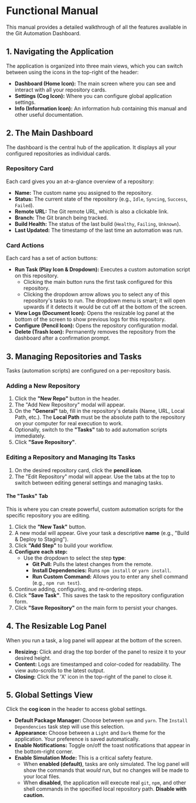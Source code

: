 # Functional Manual

This manual provides a detailed walkthrough of all the features available in the Git Automation Dashboard.

## 1. Navigating the Application

The application is organized into three main views, which you can switch between using the icons in the top-right of the header:

-   **Dashboard (Home Icon):** The main screen where you can see and interact with all your repository cards.
-   **Settings (Cog Icon):** Where you can configure global application settings.
-   **Info (Information Icon):** An information hub containing this manual and other useful documentation.

## 2. The Main Dashboard

The dashboard is the central hub of the application. It displays all your configured repositories as individual cards.

### Repository Card

Each card gives you an at-a-glance overview of a repository:

-   **Name:** The custom name you assigned to the repository.
-   **Status:** The current state of the repository (e.g., `Idle`, `Syncing`, `Success`, `Failed`).
-   **Remote URL:** The Git remote URL, which is also a clickable link.
-   **Branch:** The Git branch being tracked.
-   **Build Health:** The status of the last build (`Healthy`, `Failing`, `Unknown`).
-   **Last Updated:** The timestamp of the last time an automation was run.

### Card Actions

Each card has a set of action buttons:

-   **Run Task (Play Icon & Dropdown):** Executes a custom automation script on this repository.
    - Clicking the main button runs the first task configured for this repository.
    - Clicking the dropdown arrow allows you to select any of this repository's tasks to run. The dropdown menu is smart; it will open upwards if it detects it would be cut off at the bottom of the screen.
-   **View Logs (Document Icon):** Opens the resizable log panel at the bottom of the screen to show previous logs for this repository.
-   **Configure (Pencil Icon):** Opens the repository configuration modal.
-   **Delete (Trash Icon):** Permanently removes the repository from the dashboard after a confirmation prompt.

## 3. Managing Repositories and Tasks

Tasks (automation scripts) are configured on a per-repository basis.

### Adding a New Repository

1.  Click the **"New Repo"** button in the header.
2.  The "Add New Repository" modal will appear.
3.  On the **"General"** tab, fill in the repository's details (Name, URL, Local Path, etc.). The **Local Path** must be the absolute path to the repository on your computer for real execution to work.
4.  Optionally, switch to the **"Tasks"** tab to add automation scripts immediately.
5.  Click **"Save Repository"**.

### Editing a Repository and Managing Its Tasks

1.  On the desired repository card, click the **pencil icon**.
2.  The "Edit Repository" modal will appear. Use the tabs at the top to switch between editing general settings and managing tasks.

#### The "Tasks" Tab
This is where you can create powerful, custom automation scripts for the specific repository you are editing.

1. Click the **"New Task"** button.
2. A new modal will appear. Give your task a descriptive **name** (e.g., "Build & Deploy to Staging").
3. Click **"Add Step"** to build your workflow.
4. **Configure each step:**
   -   Use the dropdown to select the step **type**:
       -   **Git Pull:** Pulls the latest changes from the remote.
       -   **Install Dependencies:** Runs `npm install` or `yarn install`.
       -   **Run Custom Command:** Allows you to enter any shell command (e.g., `npm run test`).
5. Continue adding, configuring, and re-ordering steps.
6. Click **"Save Task"**. This saves the task to the repository configuration form.
7. Click **"Save Repository"** on the main form to persist your changes.

## 4. The Resizable Log Panel

When you run a task, a log panel will appear at the bottom of the screen.

-   **Resizing:** Click and drag the top border of the panel to resize it to your desired height.
-   **Content:** Logs are timestamped and color-coded for readability. The view auto-scrolls to the latest output.
-   **Closing:** Click the 'X' icon in the top-right of the panel to close it.

## 5. Global Settings View

Click the **cog icon** in the header to access global settings.

-   **Default Package Manager:** Choose between `npm` and `yarn`. The `Install Dependencies` task step will use this selection.
-   **Appearance:** Choose between a `Light` and `Dark` theme for the application. Your preference is saved automatically.
-   **Enable Notifications:** Toggle on/off the toast notifications that appear in the bottom-right corner.
-   **Enable Simulation Mode:** This is a critical safety feature.
    -   When **enabled (default)**, tasks are only simulated. The log panel will show the commands that *would* run, but no changes will be made to your local files.
    -   When **disabled**, the application will execute real `git`, `npm`, and other shell commands in the specified local repository path. **Disable with caution.**